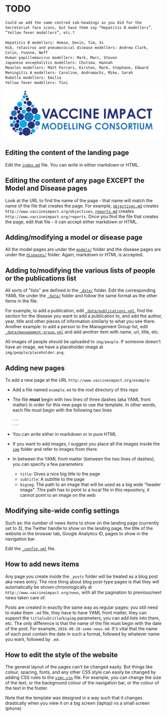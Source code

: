 # TODO

```
Could we add the same centred sub-headings as you did for the Secretariat face icons, but have them say “Hepatitis B modellers”, “Yellow fever modellers”, etc.?
 
Hepatitis B modellers: Homie, Devin, Tim, Xi
Hib, rotavirus and pneumococcal disease modellers: Andrew Clark, Colin, Yvonne, Neff
Human papillomavirus modellers: Mark, Marc, Steven
Japanese encephalitis modellers: Chutima, Hannah
Measles modellers: Matt Ferrari, Kirsten, Mark, Stéphane, Edward
Meningitis A modellers: Caroline, Andromachi, Mike, Sarah
Rubella modellers: Emilia
Yellow fever modellers: Tini
```

![VIMC logo](img/logo/VIMC_landscape_logo_transparent.png)

## Editing the content of the landing page

Edit the [`index.md`](index.md) file. You can write in either markdown or HTML.

## Editing the content of any page EXCEPT the Model and Disease pages

Look at the URL to find the name of the page - that name will match the name of the file that creates the page. For example, [`objectives.md`](objectives.md) creates `http://www.vaccineimpact.org/objectives`, [`reports.md`](reports.md) creates `http://www.vaccineimpact.org/reports`. Once you find the file that creates the page, edit that file - it can accept either markdown or HTML.

## Adding/modifying a model or disease page

All the model pages are under the [`models/`](./models/) folder and the disease pages are under the [`diseases/`](./diseases/) folder. Again, markdown or HTML is accepted.

## Adding to/modifying the various lists of people or the publications list

All sorts of "lists" are defined in the [`_data/`](./_data/) folder. Edit the corresponding YAML file under the [`_data/`](./_data/) folder and follow the same format as the other items in the file.

For example, to add a publication, edit [`_data/publications.yml`](./_data/publications.yml), find the section for the disease you want to add a publication to, and add the author, year, title and other pieces of information similarly to what you see there. Another example: to add a person to the Management Group list, edit [`_data/management-group.yml`](./_data/management-group.yml) and add another item with name, url, title, etc.

All images of people should be uploaded to `img/people`. If someone doesn't have an image, we have a placeholder image at `img/people/placeholder.png`.

## Adding new pages

To add a new page at the URL `http://www.vaccineimpact.org/example`:

- Add a file named `example.md` to the root directory of this repo
- The file **must** begin with two lines of three dashes (aka YAML front matter) in order for this new page to use the template. In other words, each file must begin with the following two lines

    ```
    ---
    ---
    ```
- You can write either in markdown or in pure HTML
- If you want to add images, I suggest you place all the images inside the [`img`](./img) folder and refer to images from there.
- In between the YAML front matter (between the two lines of dashes), you can specify a few parameters:
  - `title`: Gives a nice big title to the page
  - `subtitle`: A subtitle to the page
  - `bigimg`: The path to an image that will be used as a big wide "header image". This path has to point to a local file in this repository, it cannot point to an image on the web

## Modifying site-wide config settings

Such as: the number of news items to show on the landing page (currently set to 3), the Twitter handle to show on the landing page, the title of the website in the browser tab, Google Analytics ID, pages to show in the navigation bar.

Edit the [`_config.yml`](_config.yml) file.

## How to add news items

Any page you create inside the `_posts` folder will be treated as a blog post aka news entry. The nice thing about blog post-type pages is that they will automatically be shown chronologically at `http://www.vaccineimpact.org/news`, with all the pagination to previous/next news taken care of.

Posts are created in exactly the same way as regular pages: you still need to make them `.md` file, they have to have YAML front matter, they can support the `title`/`subtitle`/`bigimg` parameters, you can add lists into them, etc. The only difference is that the name of the file must begin with the date of the post. For example, `2016-08-20-some-news.md`. It's vital that the name of each post contain the date in such a format, followed by whatever name you want, followed by `.md`.

## How to edit the style of the website

The general layout of the pages can't be changed easily.  But things like colour, spacing, fonts, and any other CSS style can easily be changed by adding CSS rules to the [`vimc.css`](./css/vimc.css) file. For example, you can change the size of the text, or the background colour of the navigation bar, or the colour of the text in the footer.

Note that the template was designed in a way such that it changes drastically when you view it on a big screen (laptop) vs a small screen (phone)
